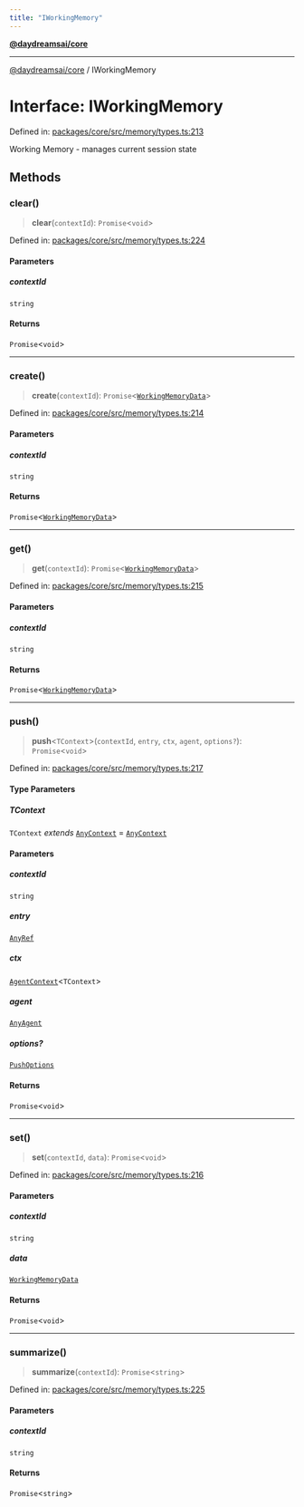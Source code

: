 ```yaml
---
title: "IWorkingMemory"
---
```


[**@daydreamsai/core**](./api-reference.md)

***

[@daydreamsai/core](./api-reference.md) / IWorkingMemory

# Interface: IWorkingMemory

Defined in: [packages/core/src/memory/types.ts:213](https://github.com/dojoengine/daydreams/blob/cade502c379b7b9e103832026447c86310638fce/packages/core/src/memory/types.ts#L213)

Working Memory - manages current session state

## Methods

### clear()

> **clear**(`contextId`): `Promise`\<`void`\>

Defined in: [packages/core/src/memory/types.ts:224](https://github.com/dojoengine/daydreams/blob/cade502c379b7b9e103832026447c86310638fce/packages/core/src/memory/types.ts#L224)

#### Parameters

##### contextId

`string`

#### Returns

`Promise`\<`void`\>

***

### create()

> **create**(`contextId`): `Promise`\<[`WorkingMemoryData`](./WorkingMemoryData.md)\>

Defined in: [packages/core/src/memory/types.ts:214](https://github.com/dojoengine/daydreams/blob/cade502c379b7b9e103832026447c86310638fce/packages/core/src/memory/types.ts#L214)

#### Parameters

##### contextId

`string`

#### Returns

`Promise`\<[`WorkingMemoryData`](./WorkingMemoryData.md)\>

***

### get()

> **get**(`contextId`): `Promise`\<[`WorkingMemoryData`](./WorkingMemoryData.md)\>

Defined in: [packages/core/src/memory/types.ts:215](https://github.com/dojoengine/daydreams/blob/cade502c379b7b9e103832026447c86310638fce/packages/core/src/memory/types.ts#L215)

#### Parameters

##### contextId

`string`

#### Returns

`Promise`\<[`WorkingMemoryData`](./WorkingMemoryData.md)\>

***

### push()

> **push**\<`TContext`\>(`contextId`, `entry`, `ctx`, `agent`, `options?`): `Promise`\<`void`\>

Defined in: [packages/core/src/memory/types.ts:217](https://github.com/dojoengine/daydreams/blob/cade502c379b7b9e103832026447c86310638fce/packages/core/src/memory/types.ts#L217)

#### Type Parameters

##### TContext

`TContext` *extends* [`AnyContext`](./AnyContext.md) = [`AnyContext`](./AnyContext.md)

#### Parameters

##### contextId

`string`

##### entry

[`AnyRef`](./AnyRef.md)

##### ctx

[`AgentContext`](./AgentContext.md)\<`TContext`\>

##### agent

[`AnyAgent`](./AnyAgent.md)

##### options?

[`PushOptions`](./PushOptions.md)

#### Returns

`Promise`\<`void`\>

***

### set()

> **set**(`contextId`, `data`): `Promise`\<`void`\>

Defined in: [packages/core/src/memory/types.ts:216](https://github.com/dojoengine/daydreams/blob/cade502c379b7b9e103832026447c86310638fce/packages/core/src/memory/types.ts#L216)

#### Parameters

##### contextId

`string`

##### data

[`WorkingMemoryData`](./WorkingMemoryData.md)

#### Returns

`Promise`\<`void`\>

***

### summarize()

> **summarize**(`contextId`): `Promise`\<`string`\>

Defined in: [packages/core/src/memory/types.ts:225](https://github.com/dojoengine/daydreams/blob/cade502c379b7b9e103832026447c86310638fce/packages/core/src/memory/types.ts#L225)

#### Parameters

##### contextId

`string`

#### Returns

`Promise`\<`string`\>
